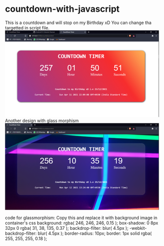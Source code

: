 # countdown-with-javascript
This is a countdown and will stop on my Birthday xD You can change tha targetted in script file. 
![](countdown.png)
Another design with glass morphism
![](glassmorphism.png)

code for glassmorphism: Copy this and replace it with background image in container's css
background: rgba( 246, 246, 246, 0.15 );
box-shadow: 0 8px 32px 0 rgba( 31, 38, 135, 0.37 );
backdrop-filter: blur( 4.5px );
-webkit-backdrop-filter: blur( 4.5px );
border-radius: 10px;
border: 1px solid rgba( 255, 255, 255, 0.18 );
